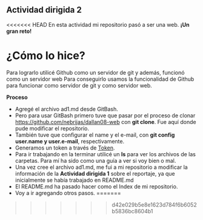 ## Actividad dirigida 2


<<<<<<< HEAD
En esta actividad mi repositorio pasó a ser una web. **¡Un gran reto!** 

# ¿Cómo lo hice?

Para lograrlo utilicé Github como un servidor de git y además, funcionó como un servidor web 
Para conseguirlo usamos la funcionalidad de Github para funcionar como servidor de git y como servidor web.

**Proceso**

- Agregé el archivo ad1.md desde GitBash.
- Pero para usar GitBash primero tuve que pasar por el proceso de clonar https://github.com/nebrijas/dallan08-web con **git clone**. Fue aquí donde pude modificar el repositorio. 
- También tuve que configurar el name y el e-mail, con **git config user.name y user.e-mail**, respectivamente. 
- Generamos un token a través de [Token](https://github.com/settings/tokens).
- Para ir trabajando en la terminar utilicé un **ls** para ver los archivos de las carpetas. Para mí ha sido como una guía a ver si voy bien o mal. 
- Una vez cree el archivo ad1.md, me fui a mi repositorio a modificar la información de la **Actividad dirigida 1** sobre el reportaje, ya que inicialmente se había trabajado en README.md 
- El README.md ha pasado hacer como el Index de mi repositorio.
- Voy a ir agregando otros pasos.
=======
>>>>>>> d42e029b5e8e1623d784f6b6052b5836bc8604b1

